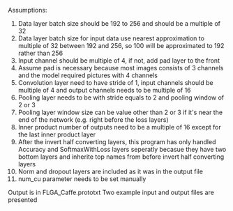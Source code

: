 Assumptions:  

1. Data layer batch size should be 192 to 256 and should be a multiple of 32
2. Data layer batch size for input data use nearest approximation to multiple of 32 between 192 and 256, so 100 will be 
   approximated to 192 rather than 256
3. Input channel should be multiple of 4, if not, add pad layer to the front
4. Assume pad is necessary because most images consists of 3 channels and the model required pictures with 4 channels
5. Convolution layer need to have stride of 1, input channels should be multiple of 4 and output channels needs to be
   multiple of 16
6. Pooling layer needs to be with stride equals to 2 and pooling window of 2 or 3
7. Pooling layer window size can be value other than 2 or 3 if it's near the end of the network (e.g. right before the loss        layers)
8. Inner product number of outputs need to be a multiple of 16 except for the last inner product layer
9. After the invert half converting layers, this program has only handled Accuracy and SoftmaxWithLoss layers seperatly 
   becasue they have two bottom layers and inherite top names from before invert half converting layers
10. Norm and dropout layers are included as it was in the output file
11. num_cu parameter needs to be set manually

Output is in FLGA_Caffe.prototxt
Two example input and output files are presented
